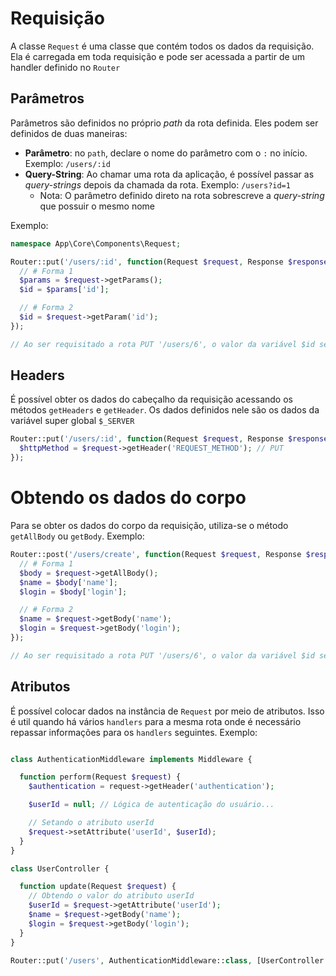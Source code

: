 # Requisição

A classe `Request` é uma classe que contém todos os dados da requisição. Ela é carregada em toda requisição e pode ser acessada a partir de um handler definido no `Router`

## Parâmetros

Parâmetros são definidos no próprio *path* da rota definida. Eles podem ser definidos de duas maneiras:
- **Parâmetro**: no `path`, declare o nome do parâmetro com o `:` no início. Exemplo: `/users/:id`
- **Query-String**: Ao chamar uma rota da aplicação, é possível passar as *query-strings* depois da chamada da rota. Exemplo: `/users?id=1`
  - Nota: O parâmetro definido direto na rota sobrescreve a *query-string* que possuir o mesmo nome

Exemplo:

```php
namespace App\Core\Components\Request;

Router::put('/users/:id', function(Request $request, Response $response) {
  // # Forma 1
  $params = $request->getParams();
  $id = $params['id'];

  // # Forma 2
  $id = $request->getParam('id');
});

// Ao ser requisitado a rota PUT '/users/6', o valor da variável $id será 6
```

## Headers

É possível obter os dados do cabeçalho da requisição acessando os métodos `getHeaders` e `getHeader`. Os dados definidos nele são os dados da variável super global `$_SERVER`

```php
Router::put('/users/:id', function(Request $request, Response $response) {
  $httpMethod = $request->getHeader('REQUEST_METHOD'); // PUT
});
```

# Obtendo os dados do corpo

Para se obter os dados do corpo da requisição, utiliza-se o método `getAllBody` ou `getBody`. Exemplo:

```php
Router::post('/users/create', function(Request $request, Response $response) {
  // # Forma 1
  $body = $request->getAllBody();
  $name = $body['name'];
  $login = $body['login'];

  // # Forma 2
  $name = $request->getBody('name');
  $login = $request->getBody('login');
});

// Ao ser requisitado a rota PUT '/users/6', o valor da variável $id será 6
```

## Atributos

É possível colocar dados na instância de `Request` por meio de atributos. Isso é util quando há vários `handlers` para a mesma rota onde é necessário repassar informações para os `handlers` seguintes. Exemplo:

```php

class AuthenticationMiddleware implements Middleware {

  function perform(Request $request) {
    $authentication = request->getHeader('authentication');

    $userId = null; // Lógica de autenticação do usuário...

    // Setando o atributo userId
    $request->setAttribute('userId', $userId);
  }
}

class UserController {

  function update(Request $request) {
    // Obtendo o valor do atributo userId
    $userId = $request->getAttribute('userId');
    $name = $request->getBody('name');
    $login = $request->getBody('login');
  }
}

Router::put('/users', AuthenticationMiddleware::class, [UserController::class, 'update']);
```